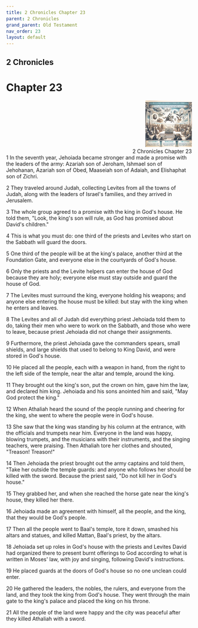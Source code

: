 ```yaml
---
title: 2 Chronicles Chapter 23
parent: 2 Chronicles
grand_parent: Old Testament
nav_order: 23
layout: default
---
```


## 2 Chronicles

# Chapter 23

<div style="clear: both; text-align: right;">
    <img src="/assets/Image/2 Chronicles/500/23.jpg" alt="2 Chronicles Chapter 23" class="chapter-image" style="max-width: 25%; height: auto;"/>
    <figcaption style="font-size: 14px;">2 Chronicles Chapter 23</figcaption>
</div>
1 In the seventh year, Jehoiada became stronger and made a promise with the leaders of the army: Azariah son of Jeroham, Ishmael son of Jehohanan, Azariah son of Obed, Maaseiah son of Adaiah, and Elishaphat son of Zichri.

2 They traveled around Judah, collecting Levites from all the towns of Judah, along with the leaders of Israel's families, and they arrived in Jerusalem.

3 The whole group agreed to a promise with the king in God's house. He told them, "Look, the king's son will rule, as God has promised about David's children."

4 This is what you must do: one third of the priests and Levites who start on the Sabbath will guard the doors.

5 One third of the people will be at the king's palace, another third at the Foundation Gate, and everyone else in the courtyards of God's house.

6 Only the priests and the Levite helpers can enter the house of God because they are holy; everyone else must stay outside and guard the house of God.

7 The Levites must surround the king, everyone holding his weapons; and anyone else entering the house must be killed: but stay with the king when he enters and leaves.

8 The Levites and all of Judah did everything priest Jehoiada told them to do, taking their men who were to work on the Sabbath, and those who were to leave, because priest Jehoiada did not change their assignments.

9 Furthermore, the priest Jehoiada gave the commanders spears, small shields, and large shields that used to belong to King David, and were stored in God's house.

10 He placed all the people, each with a weapon in hand, from the right to the left side of the temple, near the altar and temple, around the king.

11 They brought out the king's son, put the crown on him, gave him the law, and declared him king. Jehoiada and his sons anointed him and said, "May God protect the king."

12 When Athaliah heard the sound of the people running and cheering for the king, she went to where the people were in God's house.

13 She saw that the king was standing by his column at the entrance, with the officials and trumpets near him. Everyone in the land was happy, blowing trumpets, and the musicians with their instruments, and the singing teachers, were praising. Then Athaliah tore her clothes and shouted, "Treason! Treason!"

14 Then Jehoiada the priest brought out the army captains and told them, "Take her outside the temple guards: and anyone who follows her should be killed with the sword. Because the priest said, "Do not kill her in God's house."

15 They grabbed her, and when she reached the horse gate near the king's house, they killed her there.

16 Jehoiada made an agreement with himself, all the people, and the king, that they would be God's people.

17 Then all the people went to Baal's temple, tore it down, smashed his altars and statues, and killed Mattan, Baal's priest, by the altars.

18 Jehoiada set up roles in God's house with the priests and Levites David had organized there to present burnt offerings to God according to what is written in Moses' law, with joy and singing, following David's instructions.

19 He placed guards at the doors of God's house so no one unclean could enter.

20 He gathered the leaders, the nobles, the rulers, and everyone from the land, and they took the king from God's house. They went through the main gate to the king's palace and placed the king on his throne.

21 All the people of the land were happy and the city was peaceful after they killed Athaliah with a sword.


